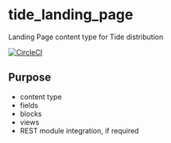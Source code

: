 # tide_landing_page
Landing Page content type for Tide distribution

[![CircleCI](https://circleci.com/gh/dpc-sdp/tide_landing_page.svg?style=shield&circle-token=da3182e07ee54535d83a516da52f2025d42f0fb6)](https://circleci.com/gh/dpc-sdp/tide_landing_page)

## Purpose
- content type
- fields
- blocks
- views
- REST module integration, if required
